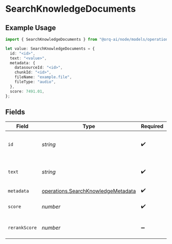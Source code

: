 # SearchKnowledgeDocuments

## Example Usage

```typescript
import { SearchKnowledgeDocuments } from "@orq-ai/node/models/operations";

let value: SearchKnowledgeDocuments = {
  id: "<id>",
  text: "<value>",
  metadata: {
    datasourceId: "<id>",
    chunkId: "<id>",
    fileName: "example.file",
    fileType: "audio",
  },
  score: 7491.01,
};
```

## Fields

| Field                                                                                    | Type                                                                                     | Required                                                                                 | Description                                                                              |
| ---------------------------------------------------------------------------------------- | ---------------------------------------------------------------------------------------- | ---------------------------------------------------------------------------------------- | ---------------------------------------------------------------------------------------- |
| `id`                                                                                     | *string*                                                                                 | :heavy_check_mark:                                                                       | Unique identifier for the retrieval                                                      |
| `text`                                                                                   | *string*                                                                                 | :heavy_check_mark:                                                                       | Text content of the document                                                             |
| `metadata`                                                                               | [operations.SearchKnowledgeMetadata](../../models/operations/searchknowledgemetadata.md) | :heavy_check_mark:                                                                       | N/A                                                                                      |
| `score`                                                                                  | *number*                                                                                 | :heavy_check_mark:                                                                       | The score of the document                                                                |
| `rerankScore`                                                                            | *number*                                                                                 | :heavy_minus_sign:                                                                       | The rerank score of the document                                                         |